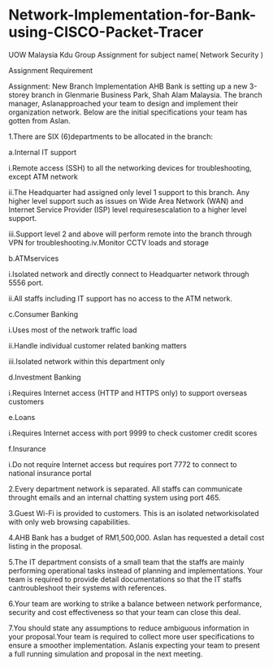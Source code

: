 # Network-Implementation-for-Bank-using-CISCO-Packet-Tracer

UOW Malaysia Kdu Group Assignment for subject name( Network Security )

Assignment Requirement

Assignment: New Branch Implementation
AHB Bank is setting up a new 3-storey branch in Glenmarie Business Park, Shah Alam Malaysia. The branch manager, Aslanapproached your team to design and implement their organization network. Below are the initial specifications your team has gotten from Aslan.

1.There are SIX (6)departments to be allocated in the branch:

a.Internal IT support

i.Remote access (SSH) to all the networking devices for troubleshooting, except ATM network

ii.The Headquarter had assigned only level 1 support to this branch. Any higher level support such as issues on Wide Area Network (WAN) and Internet Service Provider (ISP) level requiresescalation to a higher level support.

iii.Support level 2 and above will perform remote into the branch through VPN for troubleshooting.iv.Monitor CCTV loads and storage

b.ATMservices

i.Isolated network and directly connect to Headquarter network through 5556 port.

ii.All staffs including IT support has no access to the ATM network.

c.Consumer Banking

i.Uses most of the network traffic load

ii.Handle individual customer related banking matters

iii.Isolated network within this department only

d.Investment Banking

i.Requires Internet access (HTTP and HTTPS only) to support overseas customers

e.Loans

i.Requires Internet access with port 9999 to check customer credit scores

f.Insurance

i.Do not require Internet access but requires port 7772 to connect to national insurance portal

2.Every department network is separated. All staffs can communicate throught emails and an internal chatting system using port 465.

3.Guest Wi-Fi is provided to customers. This is an isolated networkisolated with only web browsing capabilities.

4.AHB Bank has a budget of RM1,500,000. Aslan has requested a detail cost listing in the proposal.

5.The IT department consists of a small team that the staffs are mainly performing operational tasks instead of planning and implementations. Your team is required to provide detail documentations so that the IT staffs cantroubleshoot their systems with references. 

6.Your team are working to strike a balance between network performance, security and cost effectiveness so that your team can close this deal.

7.You should state any assumptions to reduce ambiguous information in your proposal.Your team is required to collect more user specifications to ensure a smoother implementation. Aslanis expecting your team to present a full running simulation and proposal in the next meeting.
